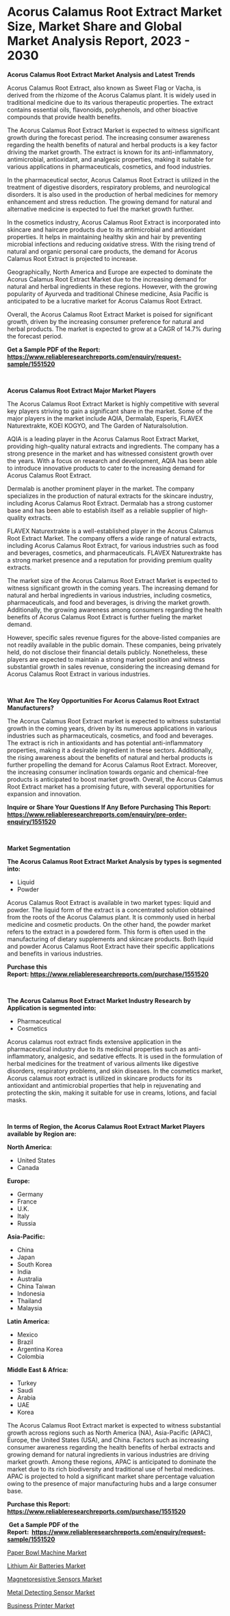 <p><h1>Acorus Calamus Root Extract Market Size, Market Share and Global Market Analysis Report, 2023 - 2030</h1></p><p><strong>Acorus Calamus Root Extract Market Analysis and Latest Trends</strong></p>
<p><p>Acorus Calamus Root Extract, also known as Sweet Flag or Vacha, is derived from the rhizome of the Acorus Calamus plant. It is widely used in traditional medicine due to its various therapeutic properties. The extract contains essential oils, flavonoids, polyphenols, and other bioactive compounds that provide health benefits.</p><p>The Acorus Calamus Root Extract Market is expected to witness significant growth during the forecast period. The increasing consumer awareness regarding the health benefits of natural and herbal products is a key factor driving the market growth. The extract is known for its anti-inflammatory, antimicrobial, antioxidant, and analgesic properties, making it suitable for various applications in pharmaceuticals, cosmetics, and food industries.</p><p>In the pharmaceutical sector, Acorus Calamus Root Extract is utilized in the treatment of digestive disorders, respiratory problems, and neurological disorders. It is also used in the production of herbal medicines for memory enhancement and stress reduction. The growing demand for natural and alternative medicine is expected to fuel the market growth further.</p><p>In the cosmetics industry, Acorus Calamus Root Extract is incorporated into skincare and haircare products due to its antimicrobial and antioxidant properties. It helps in maintaining healthy skin and hair by preventing microbial infections and reducing oxidative stress. With the rising trend of natural and organic personal care products, the demand for Acorus Calamus Root Extract is projected to increase.</p><p>Geographically, North America and Europe are expected to dominate the Acorus Calamus Root Extract Market due to the increasing demand for natural and herbal ingredients in these regions. However, with the growing popularity of Ayurveda and traditional Chinese medicine, Asia Pacific is anticipated to be a lucrative market for Acorus Calamus Root Extract.</p><p>Overall, the Acorus Calamus Root Extract Market is poised for significant growth, driven by the increasing consumer preference for natural and herbal products. The market is expected to grow at a CAGR of 14.7% during the forecast period.</p></p>
<p><strong>Get a Sample PDF of the Report:&nbsp; <a href="https://www.reliableresearchreports.com/enquiry/request-sample/1551520">https://www.reliableresearchreports.com/enquiry/request-sample/1551520</a></strong></p>
<p>&nbsp;</p>
<p><strong>Acorus Calamus Root Extract Major Market Players</strong></p>
<p><p>The Acorus Calamus Root Extract Market is highly competitive with several key players striving to gain a significant share in the market. Some of the major players in the market include AQIA, Dermalab, Esperis, FLAVEX Naturextrakte, KOEI KOGYO, and The Garden of Naturalsolution. </p><p>AQIA is a leading player in the Acorus Calamus Root Extract Market, providing high-quality natural extracts and ingredients. The company has a strong presence in the market and has witnessed consistent growth over the years. With a focus on research and development, AQIA has been able to introduce innovative products to cater to the increasing demand for Acorus Calamus Root Extract. </p><p>Dermalab is another prominent player in the market. The company specializes in the production of natural extracts for the skincare industry, including Acorus Calamus Root Extract. Dermalab has a strong customer base and has been able to establish itself as a reliable supplier of high-quality extracts. </p><p>FLAVEX Naturextrakte is a well-established player in the Acorus Calamus Root Extract Market. The company offers a wide range of natural extracts, including Acorus Calamus Root Extract, for various industries such as food and beverages, cosmetics, and pharmaceuticals. FLAVEX Naturextrakte has a strong market presence and a reputation for providing premium quality extracts. </p><p>The market size of the Acorus Calamus Root Extract Market is expected to witness significant growth in the coming years. The increasing demand for natural and herbal ingredients in various industries, including cosmetics, pharmaceuticals, and food and beverages, is driving the market growth. Additionally, the growing awareness among consumers regarding the health benefits of Acorus Calamus Root Extract is further fueling the market demand.</p><p>However, specific sales revenue figures for the above-listed companies are not readily available in the public domain. These companies, being privately held, do not disclose their financial details publicly. Nonetheless, these players are expected to maintain a strong market position and witness substantial growth in sales revenue, considering the increasing demand for Acorus Calamus Root Extract in various industries.</p></p>
<p>&nbsp;</p>
<p><strong>What Are The Key Opportunities For Acorus Calamus Root Extract Manufacturers?</strong></p>
<p><p>The Acorus Calamus Root Extract market is expected to witness substantial growth in the coming years, driven by its numerous applications in various industries such as pharmaceuticals, cosmetics, and food and beverages. The extract is rich in antioxidants and has potential anti-inflammatory properties, making it a desirable ingredient in these sectors. Additionally, the rising awareness about the benefits of natural and herbal products is further propelling the demand for Acorus Calamus Root Extract. Moreover, the increasing consumer inclination towards organic and chemical-free products is anticipated to boost market growth. Overall, the Acorus Calamus Root Extract market has a promising future, with several opportunities for expansion and innovation.</p></p>
<p><strong>Inquire or Share Your Questions If Any Before Purchasing This Report: <a href="https://www.reliableresearchreports.com/enquiry/pre-order-enquiry/1551520">https://www.reliableresearchreports.com/enquiry/pre-order-enquiry/1551520</a></strong></p>
<p>&nbsp;</p>
<p><strong>Market Segmentation</strong></p>
<p><strong>The Acorus Calamus Root Extract Market Analysis by types is segmented into:</strong></p>
<p><ul><li>Liquid</li><li>Powder</li></ul></p>
<p><p>Acorus Calamus Root Extract is available in two market types: liquid and powder. The liquid form of the extract is a concentrated solution obtained from the roots of the Acorus Calamus plant. It is commonly used in herbal medicine and cosmetic products. On the other hand, the powder market refers to the extract in a powdered form. This form is often used in the manufacturing of dietary supplements and skincare products. Both liquid and powder Acorus Calamus Root Extract have their specific applications and benefits in various industries.</p></p>
<p><strong>Purchase this Report:&nbsp;<a href="https://www.reliableresearchreports.com/purchase/1551520">https://www.reliableresearchreports.com/purchase/1551520</a></strong></p>
<p>&nbsp;</p>
<p><strong>The Acorus Calamus Root Extract Market Industry Research by Application is segmented into:</strong></p>
<p><ul><li>Pharmaceutical</li><li>Cosmetics</li></ul></p>
<p><p>Acorus calamus root extract finds extensive application in the pharmaceutical industry due to its medicinal properties such as anti-inflammatory, analgesic, and sedative effects. It is used in the formulation of herbal medicines for the treatment of various ailments like digestive disorders, respiratory problems, and skin diseases. In the cosmetics market, Acorus calamus root extract is utilized in skincare products for its antioxidant and antimicrobial properties that help in rejuvenating and protecting the skin, making it suitable for use in creams, lotions, and facial masks.</p></p>
<p>&nbsp;</p>
<p><strong>In terms of Region, the Acorus Calamus Root Extract Market Players available by Region are:</strong></p>
<p>
    <p> <strong> North America: </strong>
        <ul>
            <li>United States</li>
            <li>Canada</li>
        </ul>
        </p> 
    <p> <strong> Europe: </strong>
        <ul>
            <li>Germany</li>
            <li>France</li>
            <li>U.K.</li>
            <li>Italy</li>
            <li>Russia</li>
        </ul>
        </p> 
    <p> <strong> Asia-Pacific: </strong>
        <ul>
            <li>China</li>
            <li>Japan</li>
            <li>South Korea</li>
            <li>India</li>
            <li>Australia</li>
            <li>China Taiwan</li>
            <li>Indonesia</li>
            <li>Thailand</li>
            <li>Malaysia</li>
        </ul>
        </p> 
    <p> <strong> Latin America: </strong>
        <ul>
            <li>Mexico</li>
            <li>Brazil</li>
            <li>Argentina Korea</li>
            <li>Colombia</li>
        </ul>
        </p> 
    <p> <strong> Middle East & Africa: </strong>
        <ul>
            <li>Turkey</li>
            <li>Saudi</li>
            <li>Arabia</li>
            <li>UAE</li>
            <li>Korea</li>
        </ul>
    </p>
    </p>
<p><p>The Acorus Calamus Root Extract market is expected to witness substantial growth across regions such as North America (NA), Asia-Pacific (APAC), Europe, the United States (USA), and China. Factors such as increasing consumer awareness regarding the health benefits of herbal extracts and growing demand for natural ingredients in various industries are driving market growth. Among these regions, APAC is anticipated to dominate the market due to its rich biodiversity and traditional use of herbal medicines. APAC is projected to hold a significant market share percentage valuation owing to the presence of major manufacturing hubs and a large consumer base.</p></p>
<p><strong>Purchase this Report: <a href="https://www.reliableresearchreports.com/purchase/1551520">https://www.reliableresearchreports.com/purchase/1551520</a></strong></p>
<p>&nbsp;<strong>Get a Sample PDF of the Report:&nbsp;&nbsp;<a href="https://www.reliableresearchreports.com/enquiry/request-sample/1551520">https://www.reliableresearchreports.com/enquiry/request-sample/1551520</a></strong></p>
<p><strong></strong></p>
<p><p><a href="https://medium.com/@sylvanfahey/paper-bowl-machine-market-research-report-its-history-and-forecast-2023-to-2030-75658eec34c5">Paper Bowl Machine Market</a></p><p><a href="https://medium.com/@maryg156987/lithium-air-batteries-market-outlook-industry-overview-and-forecast-2023-to-2030-5312e2359f97">Lithium Air Batteries Market</a></p><p><a href="https://medium.com/@rosm15203/magnetoresistive-sensors-market-outlook-industry-overview-and-forecast-2023-to-2030-e3e531a90047">Magnetoresistive Sensors Market</a></p><p><a href="https://medium.com/@nathanl41025/metal-detecting-sensor-market-share-evolution-and-market-growth-trends-2023-2030-a59beeaac6a1">Metal Detecting Sensor Market</a></p><p><a href="https://medium.com/@clayreinger/business-printer-nbsp-market-focuses-on-market-share-size-and-projected-forecast-till-2030-b01e7cf7b5f9">Business Printer Market</a></p></p>